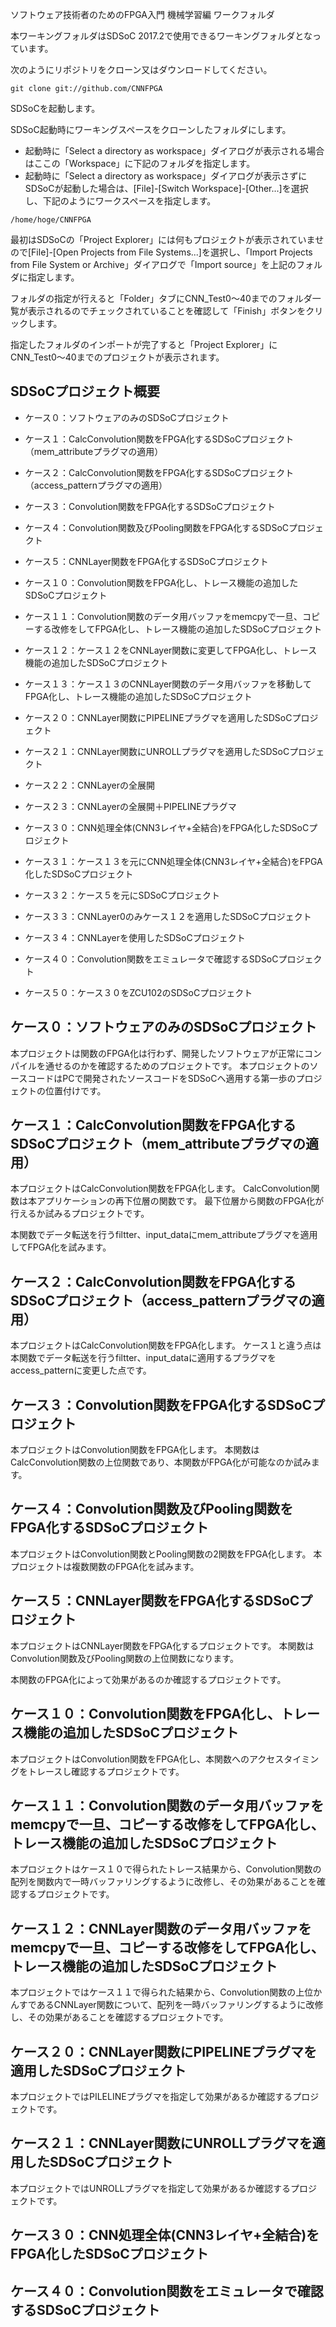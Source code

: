 ソフトウェア技術者のためのFPGA入門 機械学習編 ワークフォルダ

本ワーキングフォルダはSDSoC 2017.2で使用できるワーキングフォルダとなっています。

次のようにリポジトリをクローン又はダウンロードしてください。

```text
git clone git://github.com/CNNFPGA
```

SDSoCを起動します。

SDSoC起動時にワーキングスペースをクローンしたフォルダにします。

 * 起動時に「Select a directory as workspace」ダイアログが表示される場合はここの「Workspace」に下記のフォルダを指定します。
 * 起動時に「Select a directory as workspace」ダイアログが表示さずにSDSoCが起動した場合は、[File]-[Switch Workspace]-[Other...]を選択し、下記のようにワークスペースを指定します。

```text
/home/hoge/CNNFPGA
```

最初はSDSoCの「Project Explorer」には何もプロジェクトが表示されていませので[File]-[Open Projects from File Systems...]を選択し、「Import Projects from File System or Archive」ダイアログで「Import source」を上記のフォルダに指定します。

フォルダの指定が行えると「Folder」タブにCNN_Test0〜40までのフォルダ一覧が表示されるのでチェックされていることを確認して「Finish」ボタンをクリックします。

指定したフォルダのインポートが完了すると「Project Explorer」にCNN_Test0〜40までのプロジェクトが表示されます。

## SDSoCプロジェクト概要

 * ケース０：ソフトウェアのみのSDSoCプロジェクト
 * ケース１：CalcConvolution関数をFPGA化するSDSoCプロジェクト（mem_attributeプラグマの適用）
 * ケース２：CalcConvolution関数をFPGA化するSDSoCプロジェクト（access_patternプラグマの適用）
 * ケース３：Convolution関数をFPGA化するSDSoCプロジェクト
 * ケース４：Convolution関数及びPooling関数をFPGA化するSDSoCプロジェクト
 * ケース５：CNNLayer関数をFPGA化するSDSoCプロジェクト

 * ケース１０：Convolution関数をFPGA化し、トレース機能の追加したSDSoCプロジェクト
 * ケース１１：Convolution関数のデータ用バッファをmemcpyで一旦、コピーする改修をしてFPGA化し、トレース機能の追加したSDSoCプロジェクト
 * ケース１２：ケース１２をCNNLayer関数に変更してFPGA化し、トレース機能の追加したSDSoCプロジェクト
 * ケース１３：ケース１３のCNNLayer関数のデータ用バッファを移動してFPGA化し、トレース機能の追加したSDSoCプロジェクト

 * ケース２０：CNNLayer関数にPIPELINEプラグマを適用したSDSoCプロジェクト
 * ケース２１：CNNLayer関数にUNROLLプラグマを適用したSDSoCプロジェクト
 * ケース２２：CNNLayerの全展開
 * ケース２３：CNNLayerの全展開＋PIPELINEプラグマ

 * ケース３０：CNN処理全体(CNN3レイヤ+全結合)をFPGA化したSDSoCプロジェクト
 * ケース３１：ケース１３を元にCNN処理全体(CNN3レイヤ+全結合)をFPGA化したSDSoCプロジェクト
 * ケース３２：ケース５を元にSDSoCプロジェクト
 * ケース３３：CNNLayer0のみケース１２を適用したSDSoCプロジェクト
 * ケース３４：CNNLayerを使用したSDSoCプロジェクト

 * ケース４０：Convolution関数をエミュレータで確認するSDSoCプロジェクト

 * ケース５０：ケース３０をZCU102のSDSoCプロジェクト

## ケース０：ソフトウェアのみのSDSoCプロジェクト

本プロジェクトは関数のFPGA化は行わず、開発したソフトウェアが正常にコンパイルを通せるのかを確認するためのプロジェクトです。
本プロジェクトのソースコードはPCで開発されたソースコードをSDSoCへ適用する第一歩のプロジェクトの位置付けです。

## ケース１：CalcConvolution関数をFPGA化するSDSoCプロジェクト（mem_attributeプラグマの適用）

本プロジェクトはCalcConvolution関数をFPGA化します。
CalcConvolution関数は本アプリケーションの再下位層の関数です。
最下位層から関数のFPGA化が行えるか試みるプロジェクトです。

本関数でデータ転送を行うfiltter、input_dataにmem_attributeプラグマを適用してFPGA化を試みます。

## ケース２：CalcConvolution関数をFPGA化するSDSoCプロジェクト（access_patternプラグマの適用）

本プロジェクトはCalcConvolution関数をFPGA化します。
ケース１と違う点は本関数でデータ転送を行うfiltter、input_dataに適用するプラグマをaccess_patternに変更した点です。

## ケース３：Convolution関数をFPGA化するSDSoCプロジェクト

本プロジェクトはConvolution関数をFPGA化します。
本関数はCalcConvolution関数の上位関数であり、本関数がFPGA化が可能なのか試みます。

## ケース４：Convolution関数及びPooling関数をFPGA化するSDSoCプロジェクト

本プロジェクトはConvolution関数とPooling関数の2関数をFPGA化します。
本プロジェクトは複数関数のFPGA化を試みます。

## ケース５：CNNLayer関数をFPGA化するSDSoCプロジェクト

本プロジェクトはCNNLayer関数をFPGA化するプロジェクトです。
本関数はConvolution関数及びPooling関数の上位関数になります。

本関数のFPGA化によって効果があるのか確認するプロジェクトです。

## ケース１０：Convolution関数をFPGA化し、トレース機能の追加したSDSoCプロジェクト

本プロジェクトはConvolution関数をFPGA化し、本関数へのアクセスタイミングをトレースし確認するプロジェクトです。

## ケース１１：Convolution関数のデータ用バッファをmemcpyで一旦、コピーする改修をしてFPGA化し、トレース機能の追加したSDSoCプロジェクト

本プロジェクトはケース１０で得られたトレース結果から、Convolution関数の配列を関数内で一時バッファリングするように改修し、その効果があることを確認するプロジェクトです。

## ケース１２：CNNLayer関数のデータ用バッファをmemcpyで一旦、コピーする改修をしてFPGA化し、トレース機能の追加したSDSoCプロジェクト

本プロジェクトではケース１１で得られた結果から、Convolution関数の上位かんすであるCNNLayer関数について、配列を一時バッファリングするように改修し、その効果があることを確認するプロジェクトです。

## ケース２０：CNNLayer関数にPIPELINEプラグマを適用したSDSoCプロジェクト

本プロジェクトではPILELINEプラグマを指定して効果があるか確認するプロジェクトです。

## ケース２１：CNNLayer関数にUNROLLプラグマを適用したSDSoCプロジェクト

本プロジェクトではUNROLLプラグマを指定して効果があるか確認するプロジェクトです。

## ケース３０：CNN処理全体(CNN3レイヤ+全結合)をFPGA化したSDSoCプロジェクト

## ケース４０：Convolution関数をエミュレータで確認するSDSoCプロジェクト

